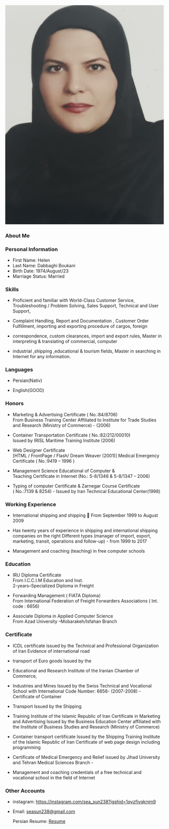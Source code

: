 <img src="pic.jpg">

### About Me


### Personal Information

- First Name: Helen
- Last Name: Dabbaghi Boukani
- Birth Date: 1974/August/23
- Marriage Status: Married

### Skills
 
- Proficient and familiar  with World-Class Customer Service, Troubleshooting / Problem Solving, Sales Support, Technical and User Support, 

- Complaint Handling, Report and Documentation , Customer Order Fulfillment, importing and exporting procedure of cargos, foreign 

- correspondence, custom clearances, import and export rules, Master in interpreting & translating of commercial, computer

- industrial ,shipping ,educational & tourism fields, Master in searching in Internet  for any information. 

### Languages

- Persian(Nativ)

- English(GOOD)

### Honors

- Marketing & Advertising Certificate ( No.:84/8706)                                                    
From Business Training Center Affiliated to Institute for Trade Studies and Research (Ministry of Commerce) - (2006) 
 
- Container Transportation Certificate ( No.:82/212/00010)                      
Issued by IRISL Maritime Training Institute (2006) 
 
- Web Designer Certificate       
[HTML  / FrontPage / Flash/ Dream Weaver (2001)] 
Medical Emergency Certificate ( No.:9419 – 1996 ) 

- Management Science Educational of Computer  &  
Teaching Certificate in Internet  (No.: 5-8/1346 &  5-8/1347 – 2006) 
- Typing of computer Certificate  &  Zarnegar Course Certificate  
      ( No.:7139 & 8254) - Issued by Iran
Technical Educational Center(1998) 


### Working Experience

- International shipping and shipping  From September 1999 to August 2009 

- Has twenty years of experience in shipping and international shipping companies on the right Different types (manager of import, export, marketing, transit, operations and follow-up) - from 1999 to 2017 

- Management and coaching (teaching) in free computer schools

### Education

- IRU Diploma  Certificate   
From I.C.C.I.M Education and Inst.  
2-years–Specialized Diploma in Freight

- Forwarding Management ( FIATA Diploma)  
From International Federation of Freight Forwarders Associations ( Int. code : 6656)  
- Associate Diploma in Applied Computer Science   
From Azad University –Mobarakeh/Isfahan Branch  

### Certificate

-  ICDL certificate issued by the Technical and Professional Organization of Iran Evidence of international road 

- transport of Euro goods Issued by the 

- Educational and Research Institute of the Iranian Chamber of Commerce, 

- Industries and Mines Issued by the Swiss Technical and Vocational School with International Code Number: 6656- (2007-2008) - Certificate of Container 

- Transport Issued by the Shipping 

- Training Institute of the Islamic Republic of Iran Certificate in Marketing and Advertising Issued by the Business Education Center affiliated with the Institute of Business Studies and Research (Ministry of Commerce) 

- Container transport certificate Issued by the Shipping Training Institute of the Islamic Republic of Iran Certificate of web page design including programming 

- Certificate of Medical Emergency and Relief issued by Jihad University and Tehran Medical Sciences Branch - 

- Management and coaching credentials of a free technical and vocational school in the field of Internet

### Other Accounts

- instagram: <a href="https://instagram.com/sea_sun238?igshid=1qyzfivqknjm9">https://instagram.com/sea_sun238?igshid=1qyzfivqknjm9</a>

- Email: <a href="seasun238@gmail.com">seasun238@gmail.com</a>
  
  Persian Resume: <a href="https://seasun238.github.io/resume-fa/"> Resume </a>
